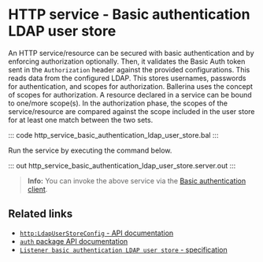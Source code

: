 # HTTP service - Basic authentication LDAP user store

An HTTP service/resource can be secured with basic authentication and by enforcing authorization optionally. Then, it validates the Basic Auth token sent in the `Authorization` header against the provided configurations. This reads data from the configured LDAP. This stores usernames, passwords for authentication, and scopes for authorization. Ballerina uses the concept of scopes for authorization. A resource declared in a service can be bound to one/more scope(s). In the authorization phase, the scopes of the service/resource are compared against the scope included in the user store for at least one match between the two sets.

::: code http_service_basic_authentication_ldap_user_store.bal :::

Run the service by executing the command below.

::: out http_service_basic_authentication_ldap_user_store.server.out :::

>**Info:** You can invoke the above service via the [Basic authentication client](/learn/by-example/http-client-basic-authentication).

## Related links
- [`http:LdapUserStoreConfig` - API documentation](https://lib.ballerina.io/ballerina/http/latest/records/LdapUserStoreConfig)
- [`auth` package API documentation](https://lib.ballerina.io/ballerina/auth/latest/)
- [`Listener basic authentication LDAP user store` - specification](https://ballerina.io/spec/http/#9112-listener---basic-auth---ldap-user-store)
